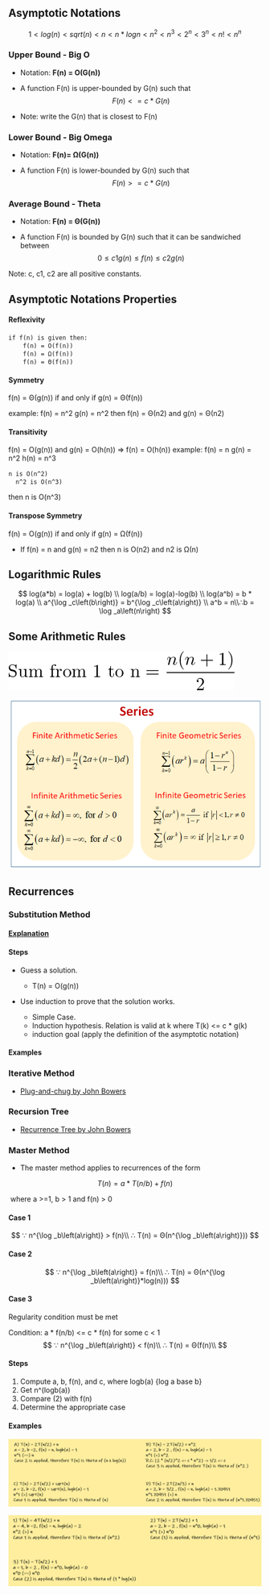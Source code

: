 ## Asymptotic Notations

$$
1 < log(n) < sqrt(n) < n < n*logn < n^2 < n^3 < 2^n < 3^n < n! < n^n
$$

### Upper Bound - Big O
- Notation: **F(n) = O(G(n))** 

- A function F(n) is upper-bounded by G(n) such that 
  $$
  F(n) <= c * G(n)
  $$

- Note: write the G(n) that is closest to F(n)
### Lower Bound - Big Omega
- Notation: **F(n)= Ω(G(n))**

- A function F(n) is lower-bounded by G(n) such that
  $$
  F(n) >= c * G(n)
  $$
### Average Bound - Theta
- Notation: **F(n) = Θ(G(n))**

- A function F(n) is bounded by G(n) such that it can be sandwiched between
  $$
  0 ≤ c1g(n) ≤ f(n) ≤ c2g(n)
  $$

Note: c, c1, c2 are all positive constants.

## Asymptotic Notations Properties

#### Reflexivity 

```
if f(n) is given then:
    f(n) = O(f(n)) 
    f(n) = Ω(f(n)) 
    f(n) = Θ(f(n))
```

#### Symmetry

  f(n) = Θ(g(n)) if and only if g(n) = Θ(f(n))

  example:
      f(n) = n^2 
      g(n) = n^2
      then f(n) = Θ(n2) and g(n) = Θ(n2)

#### Transitivity

  f(n) = O(g(n)) and g(n) = O(h(n)) ⇒ f(n) = O(h(n))
  example:
      f(n) = n 
      g(n) = n^2 
      h(n) = n^3
      
  	n is O(n^2) 
      n^2 is O(n^3)
  then 
      n is O(n^3)
#### Transpose Symmetry

  f(n) = O(g(n)) if and only if g(n) = Ω(f(n))

  - If f(n) = n and g(n) = n2 then n is O(n2) and n2 is Ω(n)
## Logarithmic Rules

$$
log(a*b) = log(a) + log(b)
\\
log(a/b) = log(a)-log(b)
\\
log(a^b) = b * log(a)
\\
a^{\log _c\left(b\right)} = b^{\log _c\left(a\right)}
\\ a^b = n\\∴b = \log _a\left(n\right)
$$

## Some Arithmetic Rules

![Summation From One to N](sum_from_1_to_n.png)

![Series](series.png)

## Recurrences

### Substitution Method

#### [Explanation](https://youtu.be/jz1GQ4wJcYA)

#### Steps

- Guess a solution.
  - T(n) = O(g(n))

- Use induction to prove that the solution works.
  - Simple Case.
  - Induction hypothesis. Relation is valid at k where T(k) <= c * g(k)
  - induction goal (apply the definition of the asymptotic notation)

#### Examples

### Iterative Method

- [Plug-and-chug by John Bowers](https://youtu.be/Ob8SM0fz6p0)

### Recursion Tree

- [Recurrence Tree by John Bowers](https://youtu.be/sLNPd_nPGIc)

### Master Method

- The master method applies to recurrences of the form

$$
T(n) = a * T(n/b) + f(n)
$$

​	where a >=1, b > 1 and f(n) > 0

#### Case 1

$$
∵ n^{\log _b\left(a\right)} > f(n)\\
∴ T(n) = Θ(n^{\log _b\left(a\right)}))
$$

#### Case 2

$$
∵ n^{\log _b\left(a\right)} = f(n)\\
∴ T(n) = Θ(n^{\log _b\left(a\right)}*log(n)))
$$

#### Case 3

Regularity condition must be met

Condition: a * f(n/b) <= c * f(n) for some c < 1
$$
∵ n^{\log _b\left(a\right)} < f(n)\\
∴ T(n) = Θ(f(n)\\
$$

#### Steps

1. Compute a, b, f(n), and c, where  logb(a) {log a base b}
2. Get n^(logb(a))
3. Compare (2) with f(n)
4. Determine the appropriate case

#### Examples

![image-20201209024459593](master-examples-1.png)

![image-20201209031319096](master-examples-2.png)